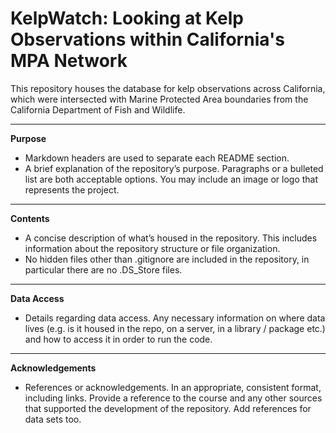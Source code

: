 # KelpWatch: Looking at Kelp Observations within California's MPA Network
This repository houses the database for kelp observations across California, which were intersected with Marine Protected Area boundaries from the California Department of Fish and Wildlife.

--------------------------------------------------------------------------
**Purpose**

- Markdown headers are used to separate each README section.
- A brief explanation of the repository’s purpose. Paragraphs or a bulleted list are both acceptable options. You may include an image or logo that represents the project.
--------------------------------------------------------------------------
**Contents**
  
- A concise description of what’s housed in the repository. This includes information about the repository structure or file organization.
- No hidden files other than .gitignore are included in the repository, in particular there are no .DS_Store files.
--------------------------------------------------------------------------
**Data Access**

- Details regarding data access. Any necessary information on where data lives (e.g. is it housed in the repo, on a server, in a library / package etc.) and how to access it in order to run the code.
--------------------------------------------------------------------------
**Acknowledgements**
- References or acknowledgements. In an appropriate, consistent format, including links. Provide a reference to the course and any other sources that supported the development of the repository. Add references for data sets too.

